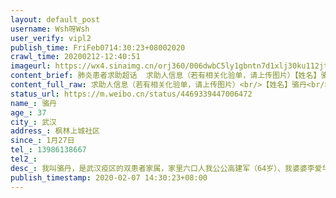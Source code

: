 ```yaml
---
layout: default_post
username: Wsh呀Wsh
user_verify: vipl2
publish_time: FriFeb0714:30:23+08002020
crawl_time: 20200212-12:40:51
imageurl: https://wx4.sinaimg.cn/orj360/006dwbC5ly1gbntn7d1xlj30ku112jtn.jpg,https://wx2.sinaimg.cn/orj360/006dwbC5ly1gbntn7p951j30ku112n0m.jpg,https://wx1.sinaimg.cn/orj360/006dwbC5ly1gbntn7zw5ij30ku112q4r.jpg,https://wx2.sinaimg.cn/orj360/006dwbC5ly1gbntn8j3loj30ku112q79.jpg,https://wx1.sinaimg.cn/orj360/006dwbC5ly1gbntn8w9j0j30k00qon0j.jpg,https://wx3.sinaimg.cn/orj360/006dwbC5ly1gbntn73h0dj30k00qon0n.jpg
content_brief: 肺炎患者求助超话  求助人信息（若有相关化验单，请上传图片）【姓名】骆丹【年龄】37【所在城市】武汉【所在小区、社区】枫林上城社区【患病时间】1月27日【联系方式】13986138667【其他紧急联系人】【病情描述】 我叫骆丹，是武汉疫区的双患者家属，家里六口人：我公公：高建军（64岁） ...全文
content_full_raw: 求助人信息（若有相关化验单，请上传图片）<br/>【姓名】骆丹<br/>【年龄】37<br/>【所在城市】武汉<br/>【所在小区、社区】枫林上城社区<br/>【患病时间】1月27日<br/>【联系方式】13986138667<br/>【其他紧急联系人】<br/>【病情描述】我叫骆丹，是武汉疫区的双患者家属，家里六口人：我公公：高建军（64岁）、我婆婆：李爱华（63岁）、我先生（39岁）、我本人（37岁），以及两个幼子（大的8岁，小的11个月），居住于枫林上城社区。家中两位老人已感染新冠肺炎，情况十分严重，急求床位救治，急求社会关怀！<br/><br/>1月27日，公公开始卧床不起，全身乏力、头晕头痛，因其有糖尿病、冠心病、高血压、痛风等基础疾病，平时身体较差，并且迄今也未发生干咳、发烧等症状，因此未能意识到可能是新冠肺炎，一家人未做隔离防护措施。至今公公仍处于整日昏睡状态。2月6日，武汉市第三医院CT结果显示“白肺”，两位当值医生看到片子都一致认为“情况极为严重”。下午4点，做了核酸测试，但被告知三天后才能拿结果。<br/>1月28日，婆婆开始浑身疼痛，畏寒、食欲比较差，开始以为是普通感冒，服用了氨酚黄那敏，未见好转，尔后又出现了严重的干咳症状，但没有发烧。2月5日，婆婆病情加重，体温升到39，咳嗽剧烈，呼吸比较困难，身子发抖。2月6日上午，我老公首先带我婆婆去社区医院拍CT做血常规，结果证实是很严重的病毒性肺炎（肺部纹理紊乱，白斑和毛玻璃形状多）。下午与我公公一同做了核酸测试，同样是等三天后才能拿到结果。<br/><br/>因没有核酸检查结果，联系社区给予的回复是继续等待，医院也无法收治，也不给予隔离安置，就是让我们回家自我隔离。现在，两位老人的情况情况已经极为糟糕了：公公继续在缺氧昏睡，婆婆高烧不退，呼吸已经很困难，二老的救治已经耽误不起！医生已经判断为极为严重，确实是等不来结果了。<br/>我们一家六口同住，我们夫妇和两名幼子都是密切接触者，虽然暂无症状，但是面对如此烈性的传染，幸免中招是极大的奢望。我们整个家庭已经濒临崩溃边缘，泣血恳求大家帮帮我们，帮帮这个在疫情中风雨飘摇的家庭，帮帮我们的孩子！<br/>联系方式13986138667
status_url: https://m.weibo.cn/status/4469339447006472
name_: 骆丹
age_: 37
city_: 武汉
address_: 枫林上城社区
since_: 1月27日
tel_: 13986138667
tel2_: 
desc_: 我叫骆丹，是武汉疫区的双患者家属，家里六口人我公公高建军（64岁）、我婆婆李爱华（63岁）、我先生（39岁）、我本人（37岁），以及两个幼子（大的8岁，小的11个月），居住于枫林上城社区。家中两位老人已感染新冠肺炎，情况十分严重，急求床位救治，急求社会关怀！1月27日，公公开始卧床不起，全身乏力、头晕头痛，因其有糖尿病、冠心病、高血压、痛风等基础疾病，平时身体较差，并且迄今也未发生干咳、发烧等症状，因此未能意识到可能是新冠肺炎，一家人未做隔离防护措施。至今公公仍处于整日昏睡状态。2月6日，武汉市第三医院CT结果显示“白肺”，两位当值医生看到片子都一致认为“情况极为严重”。下午4点，做了核酸测试，但被告知三天后才能拿结果。1月28日，婆婆开始浑身疼痛，畏寒、食欲比较差，开始以为是普通感冒，服用了氨酚黄那敏，未见好转，尔后又出现了严重的干咳症状，但没有发烧。2月5日，婆婆病情加重，体温升到39，咳嗽剧烈，呼吸比较困难，身子发抖。2月6日上午，我老公首先带我婆婆去社区医院拍CT做血常规，结果证实是很严重的病毒性肺炎（肺部纹理紊乱，白斑和毛玻璃形状多）。下午与我公公一同做了核酸测试，同样是等三天后才能拿到结果。因没有核酸检查结果，联系社区给予的回复是继续等待，医院也无法收治，也不给予隔离安置，就是让我们回家自我隔离。现在，两位老人的情况情况已经极为糟糕了公公继续在缺氧昏睡，婆婆高烧不退，呼吸已经很困难，二老的救治已经耽误不起！医生已经判断为极为严重，确实是等不来结果了。我们一家六口同住，我们夫妇和两名幼子都是密切接触者，虽然暂无症状，但是面对如此烈性的传染，幸免中招是极大的奢望。我们整个家庭已经濒临崩溃边缘，泣血恳求大家帮帮我们，帮帮这个在疫情中风雨飘摇的家庭，帮帮我们的孩子！联系方式13986138667
publish_timestamp: 2020-02-07 14:30:23+08:00
---
```

